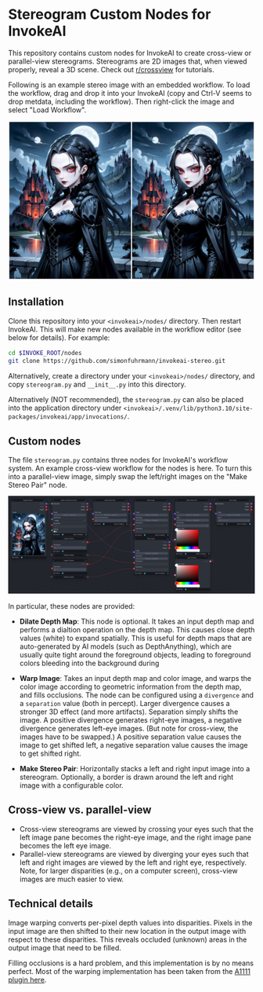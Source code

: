 # Stereogram Custom Nodes for InvokeAI

This repository contains custom nodes for InvokeAI to create cross-view or
parallel-view stereograms. Stereograms are 2D images that, when viewed properly,
reveal a 3D scene. Check out
[r/crossview](https://www.reddit.com/r/CrossView/wiki/index/) for tutorials.

Following is an example stereo image with an embedded workflow. To load the
workflow, drag and drop it into your InvokeAI (copy and Ctrl-V seems to drop
metdata, including the workflow). Then right-click the image and select "Load
Workflow".

![Example stereo image](docs/example_stereo_01.png)

## Installation

Clone this repository into your `<invokeai>/nodes/` directory. Then restart
InvokeAI. This will make new nodes available in the workflow editor (see below
for details). For example:

```bash
cd $INVOKE_ROOT/nodes
git clone https://github.com/simonfuhrmann/invokeai-stereo.git
```

Alternatively, create a directory under your `<invokeai>/nodes/` directory, and
copy `stereogram.py` and `__init__.py` into this directory.

Alternatively (NOT recommended), the `stereogram.py` can also be placed into the
application directory under
`<invokeai>/.venv/lib/python3.10/site-packages/invokeai/app/invocations/`.

## Custom nodes

The file `stereogram.py` contains three nodes for InvokeAI's workflow system. An
example cross-view workflow for the nodes is here. To turn this into a
parallel-view image, simply swap the left/right images on the "Make Stereo
Pair" node.

![Example workflow screenshot](docs/example_workflow_01.png)

In particular, these nodes are provided:

* **Dilate Depth Map**: This node is optional. It takes an input depth map and
  performs a dialtion operation on the depth map. This causes close depth values
  (white) to expand spatially. This is useful for depth maps that are
  auto-generated by AI models (such as DepthAnything), which are usually quite
  tight around the foreground objects, leading to foreground colors bleeding
  into the background during

* **Warp Image**: Takes an input depth map and color image, and warps the color
  image according to geometric information from the depth map, and fills
  occlusions. The node can be configured using a `divergence` and a `separation`
  value (both in percept).
  Larger divergence causes a stronger 3D effect (and more artifacts). Separation
  simply shifts the image.
  A positive divergence generates right-eye images, a negative divergence
  generates left-eye images. (But note for cross-view, the images have to be
  swapped.) A positive separation value causes the image to get shifted left, a
  negative separation value causes the image to get shifted right.

* **Make Stereo Pair**: Horizontally stacks a left and right input image into
  a stereogram. Optionally, a border is drawn around the left and right image
  with a configurable color.

## Cross-view vs. parallel-view

* Cross-view stereograms are viewed by crossing your eyes such that the left
  image pane becomes the right-eye image, and the right image pane becomes the
  left eye image.
* Parallel-view stereograms are viewed by diverging your eyes such that left
  and right images are viewed by the left and right eye, respectively. Note, for
  larger disparities (e.g., on a computer screen), cross-view images are much
  easier to view.

## Technical details

Image warping converts per-pixel depth values into disparities. Pixels in the
input image are then shifted to their new location in the output image with
respect to these disparities. This reveals occluded (unknown) areas in the
output image that need to be filled.

Filling occlusions is a hard problem, and this implementation is by no means
perfect. Most of the warping implementation has been taken from the
[A1111 plugin here](https://github.com/thygate/stable-diffusion-webui-depthmap-script).
